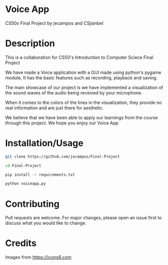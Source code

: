 # Voice App	
CS50x Final Project by jecampos and CSjianbel

# Description

This is a collaboration for CS50's Introduction to Computer Sciece Final Project

We have made a Voice application with a GUI made using python's pygame module, It has the basic features such as recording, playback and saving.  

The main showcase of our project is we have implemented a visualization of the sound waves of the audio being received by your microphone.

When it comes to the colors of the lines in the visualization, they provide no real information and are just there for aesthetic.

We believe that we have been able to apply our learnings from the course through this project. We hope you enjoy our Voice App

# Installation/Usage 

```bash
git clone https://github.com/jecampos/Final-Project

cd Final-Project

pip install -r requirements.txt

python voiceapp.py
```

# Contributing	

Pull requests are welcome. For major changes, please open an issue first to discuss what you would like to change.  

# Credits 

Images from https://icons8.com